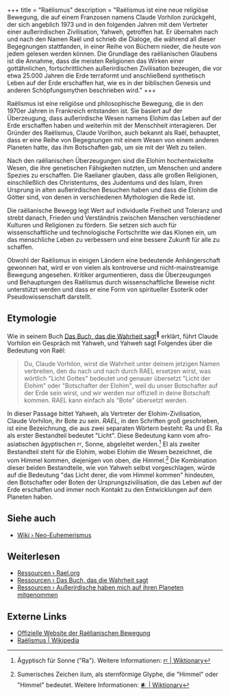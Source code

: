 +++
title = "Raëlismus"
description = "Raëlismus ist eine neue religiöse Bewegung, die auf einem Franzosen namens Claude Vorhilon zurückgeht, der sich angeblich 1973 und in den folgenden Jahren mit dem Vertreter einer außerirdischen Zivilisation, Yahweh, getroffen hat. Er übernahm nach und nach den Namen Raël und schrieb die Dialoge, die während all dieser Begegnungen stattfanden, in einer Reihe von Büchern nieder, die heute von jedem gelesen werden können. Die Grundlage des raëlianischen Glaubens ist die Annahme, dass die meisten Religionen das Wirken einer gottähnlichen, fortschrittlichen außerirdischen Zivilisation bezeugen, die vor etwa 25.000 Jahren die Erde terraformt und anschließend synthetisch Leben auf der Erde erschaffen hat, wie es in der biblischen Genesis und anderen Schöpfungsmythen beschrieben wird."
+++

Raëlismus ist eine religiöse und philosophische Bewegung, die in den 1970er Jahren in Frankreich entstanden ist. Sie basiert auf der Überzeugung, dass außerirdische Wesen namens Elohim das Leben auf der Erde erschaffen haben und weiterhin mit der Menschheit interagieren. Der Gründer des Raëlismus, Claude Vorilhon, auch bekannt als Raël, behauptet, dass er eine Reihe von Begegnungen mit einem Wesen von einem anderen Planeten hatte, das ihm Botschaften gab, um sie mit der Welt zu teilen.

Nach den raëlianischen Überzeugungen sind die Elohim hochentwickelte Wesen, die ihre genetischen Fähigkeiten nutzten, um Menschen und andere Spezies zu erschaffen. Die Raelianer glauben, dass alle großen Religionen, einschließlich des Christentums, des Judentums und des Islam, ihren Ursprung in alten außerirdischen Besuchen haben und dass die Elohim die Götter sind, von denen in verschiedenen Mythologien die Rede ist.

Die raëlianische Bewegg legt Wert auf individuelle Freiheit und Toleranz und strebt danach, Frieden und Verständnis zwischen Menschen verschiedener Kulturen und Religionen zu fördern. Sie setzen sich auch für wissenschaftliche und technologische Fortschritte wie das Klonen ein, um das menschliche Leben zu verbessern und eine bessere Zukunft für alle zu schaffen.

Obwohl der Raëlismus in einigen Ländern eine bedeutende Anhängerschaft gewonnen hat, wird er von vielen als kontroverse und nicht-mainstreamige Bewegung angesehen. Kritiker argumentieren, dass die Überzeugungen und Behauptungen des Raëlismus durch wissenschaftliche Beweise nicht unterstützt werden und dass er eine Form von spiritueller Esoterik oder Pseudowissenschaft darstellt.

## Etymologie

Wie in seinem Buch [Das Buch, das die Wahrheit sagt](../../library/the-book-which-tells-the-truth/)<sup>📖</sup> erklärt, führt Claude Vorhilon ein Gespräch mit Yahweh, und Yahweh sagt Folgendes über die Bedeutung von Raël:

> Du, Claude Vorhilon, wirst die Wahrheit unter deinem jetzigen Namen verbreiten, den du nach und nach durch RAEL ersetzen wirst, was wörtlich "Licht Gottes" bedeutet und genauer übersetzt "Licht der Elohim" oder "Botschafter der Elohim", weil du unser Botschafter auf der Erde sein wirst, und wir werden nur offiziell in deine Botschaft kommen. RAEL kann einfach als "Bote" übersetzt werden.

In dieser Passage bittet Yahweh, als Vertreter der Elohim-Zivilisation, Claude Vorhilon, ihr Bote zu sein. _RAEL_, in den Schriften groß geschrieben, ist eine Bezeichnung, die aus zwei separaten Wörtern besteht: Ra und El. Ra als erster Bestandteil bedeutet "Licht". Diese Bedeutung kann vom afro-asiatischen ägyptischen rꜥ, Sonne, abgeleitet werden.[^1] El als zweiter Bestandteil steht für die Elohim, wobei Elohim die Wesen bezeichnet, die vom Himmel kommen, diejenigen von oben, die Himmel.[^2] Die Kombination dieser beiden Bestandteile, wie von Yahweh selbst vorgeschlagen, würde auf die Bedeutung "das Licht derer, die vom Himmel kommen" hindeuten, den Botschafter oder Boten der Ursprungszivilisation, die das Leben auf der Erde erschaffen und immer noch Kontakt zu den Entwicklungen auf dem Planeten haben.

[^1]: Ägyptisch für Sonne ("Ra"). Weitere Informationen: [rꜥ | Wiktionary](https://en.wiktionary.org/wiki/r%EA%9C%A5)
[^2]: Sumerisches Zeichen ilum, als sternförmige Glyphe, die "Himmel" oder "Himmel" bedeutet. Weitere Informationen: [𒀭 | Wiktionary](https://en.wiktionary.org/wiki/%F0%92%80%AD)

## Siehe auch

- [Wiki › Neo-Euhemerismus](../../wiki/neo-euhemerism/)

## Weiterlesen

- [Ressourcen › Rael.org](../../library/rael-dot-org/index/)
- [Ressourcen › Das Buch, das die Wahrheit sagt](../../library/the-book-which-tells-the-truth/index/)
- [Ressourcen › Außerirdische haben mich auf ihren Planeten mitgenommen](../../library/extraterrestrials-took-me-to-their-planet/index/)

## Externe Links

- [Offizielle Website der Raëlianischen Bewegung](https://rael.org/)
- [Raëlismus | Wikipedia](https://de.wikipedia.org/wiki/Ra%C3%ABlismus)